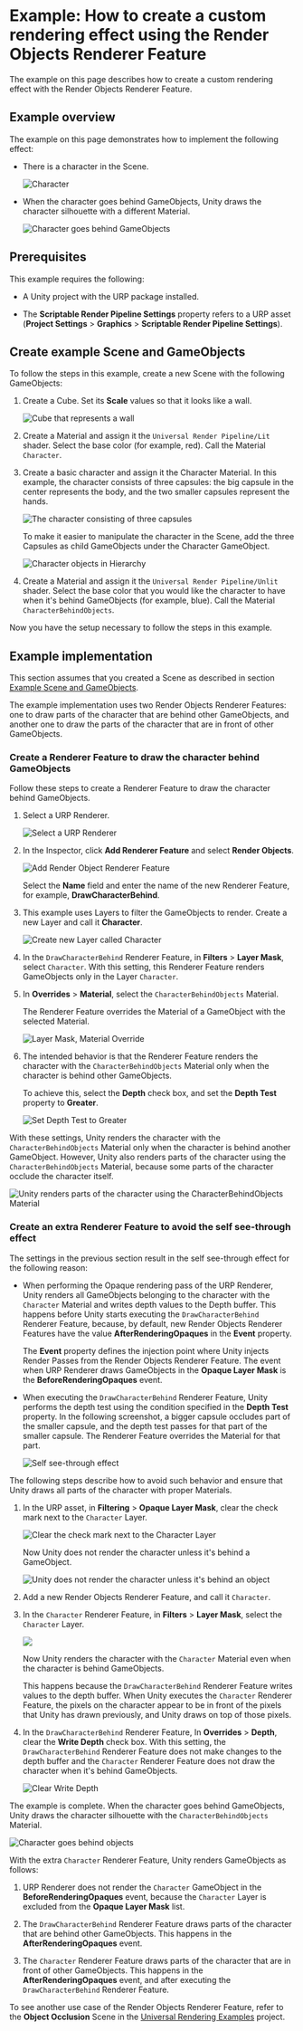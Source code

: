 # Example: How to create a custom rendering effect using the Render Objects Renderer Feature

The example on this page describes how to create a custom rendering effect with the Render Objects Renderer Feature.

## Example overview

The example on this page demonstrates how to implement the following effect:

* There is a character in the Scene.

    ![Character](../Images/how-to-render-objects/character.png)

* When the character goes behind GameObjects, Unity draws the character silhouette with a different Material.

    ![Character goes behind GameObjects](../Images/how-to-render-objects/character-goes-behind-object.gif)

## Prerequisites

This example requires the following:

* A Unity project with the URP package installed.

* The **Scriptable Render Pipeline Settings** property refers to a URP asset (**Project Settings** > **Graphics** > **Scriptable Render Pipeline Settings**).

## Create example Scene and GameObjects<a name="example-objects"></a>

To follow the steps in this example, create a new Scene with the following GameObjects:

1. Create a Cube. Set its **Scale** values so that it looks like a wall.

    ![Cube that represents a wall](../Images/how-to-render-objects/rendobj-cube-wall.png)

2. Create a Material and assign it the `Universal Render Pipeline/Lit` shader. Select the base color (for example, red). Call the Material `Character`.

3. Create a basic character and assign it the Character Material. In this example, the character consists of three capsules: the big capsule in the center represents the body, and the two smaller capsules represent the hands.

    ![The character consisting of three capsules](../Images/how-to-render-objects/character-views-side-top-persp.png)

    To make it easier to manipulate the character in the Scene, add the three Capsules as child GameObjects under the Character GameObject.

    ![Character objects in Hierarchy](../Images/how-to-render-objects/character-in-hierarchy.png)

4. Create a Material and assign it the `Universal Render Pipeline/Unlit` shader. Select the base color that you would like the character to have when it's behind GameObjects (for example, blue). Call the Material `CharacterBehindObjects`.

Now you have the setup necessary to follow the steps in this example.

## Example implementation

This section assumes that you created a Scene as described in section [Example Scene and GameObjects](#example-objects).

The example implementation uses two Render Objects Renderer Features: one to draw parts of the character that are behind other GameObjects, and another one to draw the parts of the character that are in front of other GameObjects.

### Create a Renderer Feature to draw the character behind GameObjects

Follow these steps to create a Renderer Feature to draw the character behind GameObjects.

1. Select a URP Renderer.

    ![Select a URP Renderer](../Images/how-to-render-objects/rendobj-select-urp-renderer.png)

2. In the Inspector, click **Add Renderer Feature** and select **Render Objects**.

    ![Add Render Object Renderer Feature](../Images/how-to-render-objects/rendobj-add-rend-obj.png)

    Select the **Name** field and enter the name of the new Renderer Feature, for example, **DrawCharacterBehind**.

3. This example uses Layers to filter the GameObjects to render. Create a new Layer and call it **Character**.

    ![Create new Layer called Character](../Images/how-to-render-objects/rendobj-new-layer-character.png)

4. In the `DrawCharacterBehind` Renderer Feature, in **Filters** > **Layer Mask**, select `Character`. With this setting, this Renderer Feature renders GameObjects only in the Layer `Character`. 

5. In **Overrides** > **Material**, select the `CharacterBehindObjects` Material.

    The Renderer Feature overrides the Material of a GameObject with the selected Material.

    ![Layer Mask, Material Override](../Images/how-to-render-objects/rendobj-change-layer-override-material.png)

6. The intended behavior is that the Renderer Feature renders the character with the `CharacterBehindObjects` Material only when the character is behind other GameObjects.

    To achieve this, select the **Depth** check box, and set the **Depth Test** property to **Greater**. 

    ![Set Depth Test to Greater](../Images/how-to-render-objects/rendobj-depth-greater.png)

With these settings, Unity renders the character with the `CharacterBehindObjects` Material only when the character is behind another GameObject. However, Unity also renders parts of the character using the `CharacterBehindObjects` Material, because some parts of the character occlude the character itself.    

![Unity renders parts of the character using the `CharacterBehindObjects` Material](../Images/how-to-render-objects/character-depth-test-greater.gif)


### Create an extra Renderer Feature to avoid the self see-through effect

The settings in the previous section result in the self see-through effect for the following reason:

* When performing the Opaque rendering pass of the URP Renderer, Unity renders all GameObjects belonging to the character with the `Character` Material and writes depth values to the Depth buffer. This happens before Unity starts executing the `DrawCharacterBehind` Renderer Feature, because, by default, new Render Objects Renderer Features have the value **AfterRenderingOpaques** in the **Event** property.

    The **Event** property defines the injection point where Unity injects Render Passes from the Render Objects Renderer Feature. The event when URP Renderer draws GameObjects in the **Opaque Layer Mask** is the **BeforeRenderingOpaques** event. 

* When executing the `DrawCharacterBehind` Renderer Feature, Unity performs the depth test using the condition specified in the **Depth Test** property. In the following screenshot, a bigger capsule occludes part of the smaller capsule, and the depth test passes for that part of the smaller capsule. The Renderer Feature overrides the Material for that part.

    ![Self see-through effect](../Images/how-to-render-objects/rendobj-depth-greater-see-through.png)

The following steps describe how to avoid such behavior and ensure that Unity draws all parts of the character with proper Materials.

1. In the URP asset, in **Filtering** > **Opaque Layer Mask**, clear the check mark next to the `Character` Layer.

    ![Clear the check mark next to the `Character` Layer](../Images/how-to-render-objects/rendobj-in-urp-asset-clear-character.png)

    Now Unity does not render the character unless it's behind a GameObject.

    ![Unity does not render the character unless it's behind an object](../Images/how-to-render-objects/rendobj-character-only-behind.png)    

2. Add a new Render Objects Renderer Feature, and call it `Character`. 

3. In the `Character` Renderer Feature, in **Filters** > **Layer Mask**, select the `Character` Layer.

    ![](../Images/how-to-render-objects/rendobj-render-objects-character.png)

    Now Unity renders the character with the `Character` Material even when the character is behind GameObjects.
    
    This happens because the `DrawCharacterBehind` Renderer Feature writes values to the depth buffer. When Unity executes the `Character` Renderer Feature, the pixels on the character appear to be in front of the pixels that Unity has drawn previously, and Unity draws on top of those pixels.

4. In the `DrawCharacterBehind` Renderer Feature, In **Overrides** > **Depth**, clear the **Write Depth** check box. With this setting, the `DrawCharacterBehind` Renderer Feature does not make changes to the depth buffer and the `Character` Renderer Feature does not draw the character when it's behind GameObjects.

    ![Clear Write Depth](../Images/how-to-render-objects/rendobj-render-objects-no-write-depth.png)

The example is complete. When the character goes behind GameObjects, Unity draws the character silhouette with the `CharacterBehindObjects` Material.

![Character goes behind objects](../Images/how-to-render-objects/character-goes-behind-object.gif)

With the extra `Character` Renderer Feature, Unity renders GameObjects as follows:

1. URP Renderer does not render the `Character` GameObject in the **BeforeRenderingOpaques** event, because the `Character` Layer is excluded from the **Opaque Layer Mask** list.

2. The `DrawCharacterBehind` Renderer Feature draws parts of the character that are behind other GameObjects. This happens in the **AfterRenderingOpaques** event.

3. The `Character` Renderer Feature draws parts of the character that are in front of other GameObjects. This happens in the **AfterRenderingOpaques** event, and after executing the `DrawCharacterBehind` Renderer Feature.

To see another use case of the Render Objects Renderer Feature, refer to the **Object Occlusion** Scene in the [Universal Rendering Examples](https://github.com/Unity-Technologies/UniversalRenderingExamples) project.

